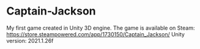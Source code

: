 # Captain-Jackson
My first game created in Unity 3D engine. The game is available on Steam: https://store.steampowered.com/app/1730150/Captain_Jackson/
Unity version: 2021.1.26f

